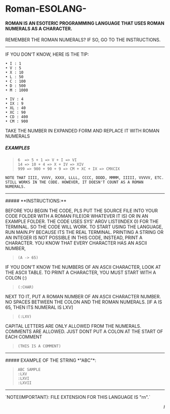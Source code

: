 # Roman-ESOLANG-
#### **ROMAN** IS AN __ESOTERIC PROGRAMMING LANGUAGE__ THAT USES ROMAN NUMERALS AS A CHARACTER.
REMEMBER THE ROMAN NUMERALS? IF SO, GO TO THE INSTRUCTIONS.
<hr>
IF YOU DON'T KNOW, HERE IS THE TIP:

    • I : 1
    • V : 5
    • X : 10
    • L : 50
    • C : 100
    • D : 500
    • M : 1000

    • IV : 4
    • IX : 9
    • XL : 40
    • XC : 90
    • CD : 400
    • CM : 900

TAKE THE NUMBER IN EXPANDED FORM AND REPLACE IT WITH ROMAN NUMERALS

##### **EXAMPLES**

>     6  => 5 + 1 => V + I => VI
>     14 => 10 + 4 => X + IV => XIV
>     999 => 900 + 90 + 9 => CM + XC + IX => CMXCIX

` NOTE THAT IIII, VVVV, XXXX, LLLL, CCCC, DDDD, MMMM, IIIII, VVVVV, ETC. STILL WORKS IN THE CODE. HOWEVER, IT DOESN'T COUNT AS A ROMAN NUMERALS. `
<hr>
##### **INSTRUCTIONS:**

BEFORE YOU BEGIN THE CODE, PLS PUT THE SOURCE FILE INTO YOUR CODE FOLDER WITH A ROMAN FILE(OR WHATEVER IT IS) OR IN AN EXAMPLE FOLDER.
THE CODE USES SYS' ARGV LIST(INDEX 0) FOR THE TERMINAL. SO THE CODE WILL WORK.
TO START USING THE LANGUAGE, RUN MAIN.PY BECAUSE ITS THE REAL TERMINAL.
PRINTING A STRING OR AN INTEGER IS NOT POSSIBLE IN THIS CODE, INSTEAD, PRINT A CHARACTER.
YOU KNOW THAT EVERY CHARACTER HAS AN ASCII NUMBER,

>     (A -> 65)

IF YOU DON'T KNOW THE NUMBERS OF AN ASCII CHARACTER, LOOK AT THE ASCII TABLE.
TO PRINT A CHARACTER, YOU MUST START WITH A COLON (:)

>     (:CHAR)

NEXT TO IT, PUT A ROMAN NUMBER OF AN ASCII CHARACTER NUMBER. NO SPACES BETWEEN THE COLON AND THE ROMAN NUMERALS.
[IF A IS 65, THEN ITS NUMERAL IS LXV]

>     (:LXV)

CAPITAL LETTERS ARE ONLY ALLOWED FROM THE NUMERALS.
COMMENTS ARE ALLOWED. JUST DONT PUT A COLON AT THE START OF EACH COMMENT

>     (THIS IS A COMMENT)
<hr>
##### EXAMPLE OF THE STRING *"ABC"*:

>     ABC SAMPLE
>     :LXV
>     :LXVI
>     :LXVII
<hr>
`NOTE(IMPORTANT): FILE EXTENSION FOR THIS LANGUAGE IS "rn".`

<marquee>*HAVE FUN!* :wink:</marquee>
